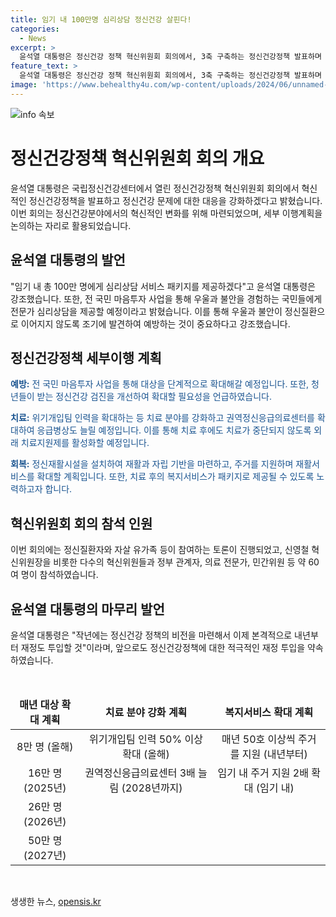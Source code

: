 ```yaml
---
title: 임기 내 100만명 심리상담 정신건강 살핀다!
categories:
  - News
excerpt: >
  윤석열 대통령은 정신건강 정책 혁신위원회 회의에서, 3축 구축하는 정신건강정책 발표하며 위기개입팀 확충과 심리상담 서비스 패키지 등을 발표했다. △전 국민 마음투자 사업으로 심리상담 패키지 제공 △위기개입팀 50% 확충 등을 통해 정신건강 예방, 치료, 회복을 강조하고, 퇴원 후 관리도 강화하며, 재활, 고용, 복지서비스도 제공할 계획이다. 204명의 위기개입팀을 306명으로 확충 후 더 확대할 예정이며, 정신건강 혁신위원회는 국내 정부 중 처음으로 대통령 직속 위원회로 출범된다.
feature_text: >
  윤석열 대통령은 정신건강 정책 혁신위원회 회의에서, 3축 구축하는 정신건강정책 발표하며 위기개입팀 확충과 심리상담 서비스 패키지 등을 발표했다. △전 국민 마음투자 사업으로 심리상담 패키지 제공 △위기개입팀 50% 확충 등을 통해 정신건강 예방, 치료, 회복을 강조하고, 퇴원 후 관리도 강화하며, 재활, 고용, 복지서비스도 제공할 계획이다. 204명의 위기개입팀을 306명으로 확충 후 더 확대할 예정이며, 정신건강 혁신위원회는 국내 정부 중 처음으로 대통령 직속 위원회로 출범된다.
image: 'https://www.behealthy4u.com/wp-content/uploads/2024/06/unnamed-file.png'
---
```


<p><img src="https://www.behealthy4u.com/wp-content/uploads/2024/06/unnamed-file.png" alt="info 속보" /></p>

<h1>정신건강정책 혁신위원회 회의 개요</h1>

<p data-ke-size="size16">윤석열 대통령은 국립정신건강센터에서 열린 정신건강정책 혁신위원회 회의에서 혁신적인 정신건강정책을 발표하고 정신건강 문제에 대한 대응을 강화하겠다고 밝혔습니다. 이번 회의는 정신건강분야에서의 혁신적인 변화를 위해 마련되었으며, 세부 이행계획을 논의하는 자리로 활용되었습니다.</p>

<h2 data-ke-size="size26">윤석열 대통령의 발언</h2>

<p data-ke-size="size16">"임기 내 총 100만 명에게 심리상담 서비스 패키지를 제공하겠다"고 윤석열 대통령은 강조했습니다. 또한, 전 국민 마음투자 사업을 통해 우울과 불안을 경험하는 국민들에게 전문가 심리상담을 제공할 예정이라고 밝혔습니다. 이를 통해 우울과 불안이 정신질환으로 이어지지 않도록 조기에 발견하여 예방하는 것이 중요하다고 강조했습니다.</p>

<h2 data-ke-size="size26">정신건강정책 세부이행 계획</h2>

<p data-ke-size="size16"><b><span style="color: #1a5490;">예방:</span></b> <span style="color: #1a5490;">전 국민 마음투자 사업을 통해 대상을 단계적으로 확대해갈 예정입니다. 또한, 청년들이 받는 정신건강 검진을 개선하여 확대할 필요성을 언급하였습니다.</span></p>

<p data-ke-size="size16"><b><span style="color: #1a5490;">치료:</span></b> <span style="color: #1a5490;">위기개입팀 인력을 확대하는 등 치료 분야를 강화하고 권역정신응급의료센터를 확대하여 응급병상도 늘릴 예정입니다. 이를 통해 치료 후에도 치료가 중단되지 않도록 외래 치료지원제를 활성화할 예정입니다.</span></p>

<p data-ke-size="size16"><b><span style="color: #1a5490;">회복:</span></b> <span style="color: #1a5490;">정신재활시설을 설치하여 재활과 자립 기반을 마련하고, 주거를 지원하며 재활서비스를 확대할 계획입니다. 또한, 치료 후의 복지서비스가 패키지로 제공될 수 있도록 노력하고자 합니다.</span></p>

<h2 data-ke-size="size26">혁신위원회 회의 참석 인원</h2>

<p data-ke-size="size16">이번 회의에는 정신질환자와 자살 유가족 등이 참여하는 토론이 진행되었고, 신영철 혁신위원장을 비롯한 다수의 혁신위원들과 정부 관계자, 의료 전문가, 민간위원 등 약 60여 명이 참석하였습니다.</p>

<h2 data-ke-size="size26">윤석열 대통령의 마무리 발언</h2>

<p data-ke-size="size16">윤석열 대통령은 "작년에는 정신건강 정책의 비전을 마련해서 이제 본격적으로 내년부터 재정도 투입할 것"이라며, 앞으로도 정신건강정책에 대한 적극적인 재정 투입을 약속하였습니다.</p>

<p data-ke-size="size16">&nbsp;</p>

<table>
    <thead>
        <tr>
            <td style="text-align: center; height: 17px;"><b>매년 대상 확대 계획</b></td>
            <td style="text-align: center; height: 17px;"><b>치료 분야 강화 계획</b></td>
            <td style="text-align: center; height: 17px;"><b>복지서비스 확대 계획</b></td>
        </tr>
    </thead>
    <tbody>
        <tr>
            <td style="text-align: center; height: 17px;">8만 명 (올해)</td>
            <td style="text-align: center; height: 17px;">위기개입팀 인력 50% 이상 확대 (올해)</td>
            <td style="text-align: center; height: 17px;">매년 50호 이상씩 주거를 지원 (내년부터)</td>
        </tr>
        <tr>
            <td style="text-align: center; height: 17px;">16만 명 (2025년)</td>
            <td style="text-align: center; height: 17px;">권역정신응급의료센터 3배 늘림 (2028년까지)</td>
            <td style="text-align: center; height: 17px;">임기 내 주거 지원 2배 확대 (임기 내)</td>
        </tr>
        <tr>
            <td style="text-align: center; height: 17px;">26만 명 (2026년)</td>
            <td style="text-align: center; height: 17px;"></td>
            <td style="text-align: center; height: 17px;"></td>
        </tr>
        <tr>
            <td style="text-align: center; height: 17px;">50만 명 (2027년)</td>
            <td style="text-align: center; height: 17px;"></td>
            <td style="text-align: center; height: 17px;"></td>
        </tr>
    </tbody>
</table>

<p data-ke-size="size16">&nbsp;</p>
생생한 뉴스, <a href="https://opensis.kr" rel="dofollow">opensis.kr</a>


